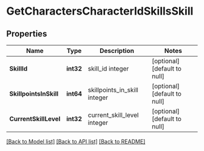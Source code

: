 # GetCharactersCharacterIdSkillsSkill

## Properties
Name | Type | Description | Notes
------------ | ------------- | ------------- | -------------
**SkillId** | **int32** | skill_id integer | [optional] [default to null]
**SkillpointsInSkill** | **int64** | skillpoints_in_skill integer | [optional] [default to null]
**CurrentSkillLevel** | **int32** | current_skill_level integer | [optional] [default to null]

[[Back to Model list]](../README.md#documentation-for-models) [[Back to API list]](../README.md#documentation-for-api-endpoints) [[Back to README]](../README.md)


